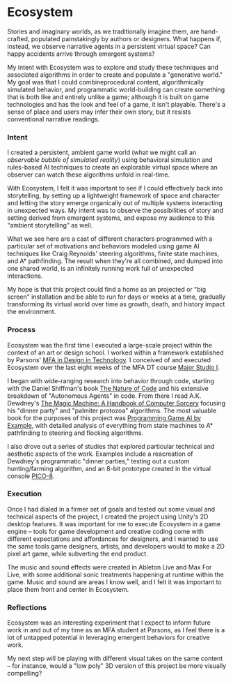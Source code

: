 # Ecosystem

Stories and imaginary worlds, as we traditionally imagine them, are hand-crafted, populated painstakingly by authors or designers. What happens if, instead, we observe narrative agents in a persistent virtual space? Can happy accidents arrive through emergent systems?

My intent with Ecosystem was to explore and study these techniques and associated algorithms in order to create and populate a "generative world." My goal was that I could combineprocedural content, algorithmically simulated behavior, and programmatic world-building can create something that is both like and entirely unlike a game; although it is built on game technologies and has the look and feel of a game, it isn't playable. There's a sense of place and users may infer their own story, but it resists conventional narrative readings.


### Intent

I created a persistent, ambient game world (what we might call an *observable bubble of simulated reality*) using behavioral simulation and rules-based AI techniques to create an explorable virtual space where an observer can watch these algorithms unfold in real-time.

With Ecosystem, I felt it was important to see if I could effectively back into storytelling, by setting up a lightweight framework of space and character and letting the story emerge organically out of multiple systems interacting in unexpected ways. My intent was to observe the possibilities of story and setting derived from emergent systems, and expose my audience to this “ambient storytelling” as well.

What we see here are a cast of different characters programmed with a particular set of motivations and behaviors modeled using game AI techniques like Craig Reynolds' steering algorithms, finite state machines, and A* pathfinding. The result when they're all combined, and dumped into one shared world, is an infinitely running work full of unexpected interactions.

My hope is that this project could find a home as an projected or "big screen" installation and be able to run for days or weeks at a time, gradually transforming its virtual world over time as growth, death, and history impact the environment.


### Process

Ecosystem was the first time I executed a large-scale project within the context of an art or design school. I worked within a framework established by Parsons' [MFA in Design in Technology](http://www.newschool.edu/parsons/mfa-design-technology/?show=program-curriculum). I conceived of and executed Ecosystem over the last eight weeks of the MFA DT course [Major Studio I](https://courses.newschool.edu/courses/PGTE5200).

I began with wide-ranging research into behavior through code, starting with the Daniel Shiffman's book [The Nature of Code](https://www.amazon.com/Nature-Code-Simulating-Natural-Processing/dp/0985930802) and his extensive breakdown of "Autonomous Agents" in code. From there I read A.K. Dewdney's [The Magic Machine: A Handbook of Computer Sorcery](https://www.amazon.com/Magic-Machine-Handbook-Computer-Sorcery/dp/0716721449) focusing his "dinner party" and "palmiter protozoa" algorithms. The most valuable book for the purposes of this project was [Programming Game AI by Example](https://www.amazon.com/Programming-Example-Wordware-Developers-Library/dp/1556220782), with detailed analysis of everything from state machines to A* pathfinding to steering and flocking algorithms.

I also drove out a series of studies that explored particular technical and aesthetic aspects of the work. Examples include a reacreation of Dewdney's programmatic "dinner parties," testing out a custom hunting/farming algorithm, and an 8-bit prototype created in the virtual console [PICO-8](https://www.lexaloffle.com/pico-8.php).


### Execution

Once I had dialed in a firmer set of goals and tested out some visual and technical aspects of the project, I created the project using Unity's 2D desktop features. It was important for me to execute Ecosystem in a game engine – tools for game development and creative coding come with different expectations and affordances for designers, and I wanted to use the same tools game designers, artists, and developers would to make a 2D pixel art game, while subverting the end product.

The music and sound effects were created in Ableton Live and Max For Live, with some additional sonic treatments happening at runtime within the game. Music and sound are areas I know well, and I felt it was important to place them front and center in Ecosystem.


### Reflections

Ecosystem was an interesting experiment that I expect to inform future work in and out of my time as an MFA student at Parsons, as I feel there is a lot of untapped potential in leveraging emergent behaviors for creative work.

My next step will be playing with different visual takes on the same content – for instance, would a "low poly" 3D version of this project be more visually compelling?
